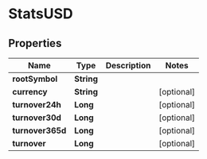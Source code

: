 
# StatsUSD

## Properties
Name | Type | Description | Notes
------------ | ------------- | ------------- | -------------
**rootSymbol** | **String** |  | 
**currency** | **String** |  |  [optional]
**turnover24h** | **Long** |  |  [optional]
**turnover30d** | **Long** |  |  [optional]
**turnover365d** | **Long** |  |  [optional]
**turnover** | **Long** |  |  [optional]



